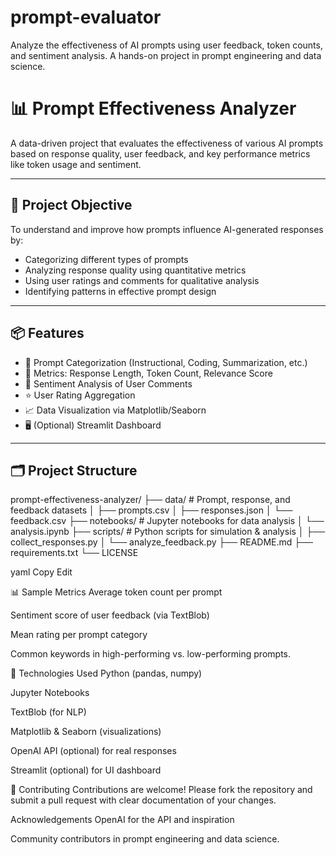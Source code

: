 # prompt-evaluator
Analyze the effectiveness of AI prompts using user feedback, token counts, and sentiment analysis. A hands-on project in prompt engineering and data science.
# 📊 Prompt Effectiveness Analyzer

A data-driven project that evaluates the effectiveness of various AI prompts based on response quality, user feedback, and key performance metrics like token usage and sentiment.

---

## 🚀 Project Objective

To understand and improve how prompts influence AI-generated responses by:
- Categorizing different types of prompts
- Analyzing response quality using quantitative metrics
- Using user ratings and comments for qualitative analysis
- Identifying patterns in effective prompt design

---

## 📦 Features

- 🧠 Prompt Categorization (Instructional, Coding, Summarization, etc.)
- 📏 Metrics: Response Length, Token Count, Relevance Score
- 💬 Sentiment Analysis of User Comments
- ⭐ User Rating Aggregation
- 📈 Data Visualization via Matplotlib/Seaborn
- 🖥️ (Optional) Streamlit Dashboard

---

## 🗂️ Project Structure

prompt-effectiveness-analyzer/
├── data/ # Prompt, response, and feedback datasets
│ ├── prompts.csv
│ ├── responses.json
│ └── feedback.csv
├── notebooks/ # Jupyter notebooks for data analysis
│ └── analysis.ipynb
├── scripts/ # Python scripts for simulation & analysis
│ ├── collect_responses.py
│ └── analyze_feedback.py
├── README.md
├── requirements.txt
└── LICENSE

yaml
Copy
Edit

📊 Sample Metrics
Average token count per prompt

Sentiment score of user feedback (via TextBlob)

Mean rating per prompt category

Common keywords in high-performing vs. low-performing prompts.

🧪 Technologies Used
Python (pandas, numpy)

Jupyter Notebooks

TextBlob (for NLP)

Matplotlib & Seaborn (visualizations)

OpenAI API (optional) for real responses

Streamlit (optional) for UI dashboard

🤝 Contributing
Contributions are welcome! Please fork the repository and submit a pull request with clear documentation of your changes.

 Acknowledgements
OpenAI for the API and inspiration

Community contributors in prompt engineering and data science.


